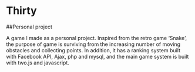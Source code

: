 # Thirty

##Personal project

A game l made as a personal project. Inspired from the retro game ‘Snake’, the purpose of game is surviving from the increasing number of moving obstacles and collecting points. In addition, it has a ranking system built with Facebook API, Ajax, php and mysql, and the main game system is built with two.js and javascript.